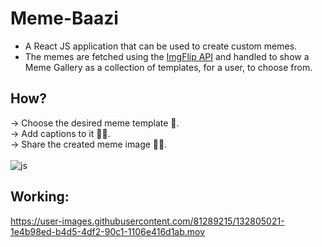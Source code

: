 # Meme-Baazi
- A React JS application that can be used to create custom memes. 
- The memes are fetched using the <a href="https://imgflip.com/api">ImgFlip API</a> and handled to show a Meme Gallery as a collection of templates, for a user, to choose from.
## How?
-> Choose the desired meme template 🐧.\
-> Add captions to it ✍🏽.\
-> Share the created meme image 🤝🏽.\
<br>
![js](https://user-images.githubusercontent.com/81289215/132805073-0a7b2a94-c6d1-4984-8beb-15033139a8af.png)
## Working: 

https://user-images.githubusercontent.com/81289215/132805021-1e4b98ed-b4d5-4df2-90c1-1106e416d1ab.mov



